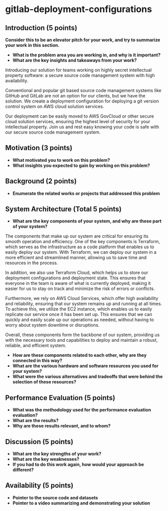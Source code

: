 # gitlab-deployment-configurations


## Introduction  (5 points)
__Consider this to be an elevator pitch for your work, and try to summarize your work in this section.__
 - __What is the problem area you are working in, and why is it important?__
 - __What are the key insights and takeaways from your work?__

Introducing our solution for teams working on highly secret intellectual property software: a secure source code management system with high availability.

Conventional and popular git based source code management systems like GitHub and GitLab are not an option for our clients, but we have the solution. We create a deployment configuration for deploying a git version control system on AWS cloud solution services.

Our deployment can be easily moved to AWS GovCloud or other secure cloud solution services, ensuring the highest level of security for your intellectual property. Join us and rest easy knowing your code is safe with our secure source code management system.

## Motivation  (3 points)
 - __What motivated you to work on this problem?__
 - __What insights you expected to gain by working on this problem?__



## Background (2 points)
 - __Enumerate the related works or projects that addressed this problem__

## System Architecture (Total 5 points)

 - __What are the key components of your system, and why are these part of your system?__

The components that make up our system are critical for ensuring its smooth operation and efficiency. One of the key components is Terraform, which serves as the infrastructure as a code platform that enables us to easily deploy our system. With Terraform, we can deploy our system in a more efficient and streamlined manner, allowing us to save time and resources in the process.

In addition, we also use Terraform Cloud, which helps us to store our deployment configurations and deployment state. This ensures that everyone in the team is aware of what is currently deployed, making it easier for us to stay on track and minimize the risk of errors or conflicts.

Furthermore, we rely on AWS Cloud Services, which offer high availability and reliability, ensuring that our system remains up and running at all times. To achieve this, we utilize the EC2 instance, which enables us to easily replicate our service once it has been set up. This ensures that we can quickly and easily scale up our operations as needed, without having to worry about system downtime or disruptions.

Overall, these components form the backbone of our system, providing us with the necessary tools and capabilities to deploy and maintain a robust, reliable, and efficient system.

 - __How are these components related to each other,  why are they connected in this way?__
 - __What are the various hardware and software resources you used for your system?__
 - __What were the various alternatives and tradeoffs that were behind the selection of these resources?__


## Performance Evaluation (5 points)

 - __What was the methodology used for the performance evaluation evaluation?__
 - __What are the results?__
 - __Why are these results relevant, and to whom?__

## Discussion (5 points)
 - __What are the key strengths of your work?__
 - __What are the key weaknesses?__
 - __If you had to do this work again, how would your approach be different?__

## Availability (5 points)
 - __Pointer to the source code and datasets__
 - __Pointer to a video summarizing and demonstrating your solution__
